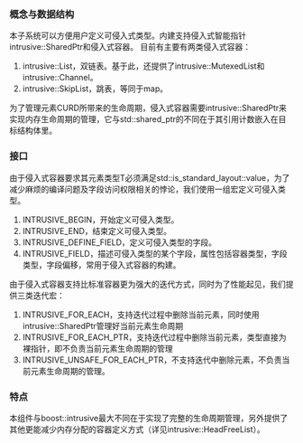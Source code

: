 ### 概念与数据结构
本子系统可以方便用户定义可侵入式类型。内建支持侵入式智能指针intrusive::SharedPtr和侵入式容器。
目前有主要有两类侵入式容器：
1. intrusive::List，双链表。基于此，还提供了intrusive::MutexedList和intrusive::Channel。
2. intrusive::SkipList，跳表，等同于map。

为了管理元素CURD所带来的生命周期，侵入式容器需要intrusive::SharedPtr来实现内存生命周期的管理，它与std::shared_ptr的不同在于其引用计数嵌入在目标结构体里。
### 接口
由于侵入式容器要求其元素类型T必须满足std::is_standard_layout<T>::value，为了减少麻烦的编译问题及字段访问权限相关的悖论，我们使用一组宏定义可侵入类型。
1. INTRUSIVE_BEGIN，开始定义可侵入类型。
2. INTRUSIVE_END，结束定义可侵入类型。
3. INTRUSIVE_DEFINE_FIELD，定义可侵入类型的字段。
4. INTRUSIVE_FIELD，描述可侵入类型的某个字段，属性包括容器类型，字段类型，字段偏移，常用于侵入式容器的构建。

由于侵入式容器支持比标准容器更为强大的迭代方式，同时为了性能起见，我们提供三类迭代宏：
1. INTRUSIVE_FOR_EACH，支持迭代过程中删除当前元素，同时使用intrusive::SharedPtr管理好当前元素生命周期
2. INTRUSIVE_FOR_EACH_PTR，支持迭代过程中删除当前元素，类型直接为裸指针，即不负责当前元素生命周期的管理
3. INTRUSIVE_UNSAFE_FOR_EACH_PTR，不支持迭代中删除元素，不负责当前元素生命周期的管理。

### 特点
本组件与boost::intrusive最大不同在于实现了完整的生命周期管理，另外提供了其他更能减少内存分配的容器定义方式（详见intrusive::HeadFreeList）。

